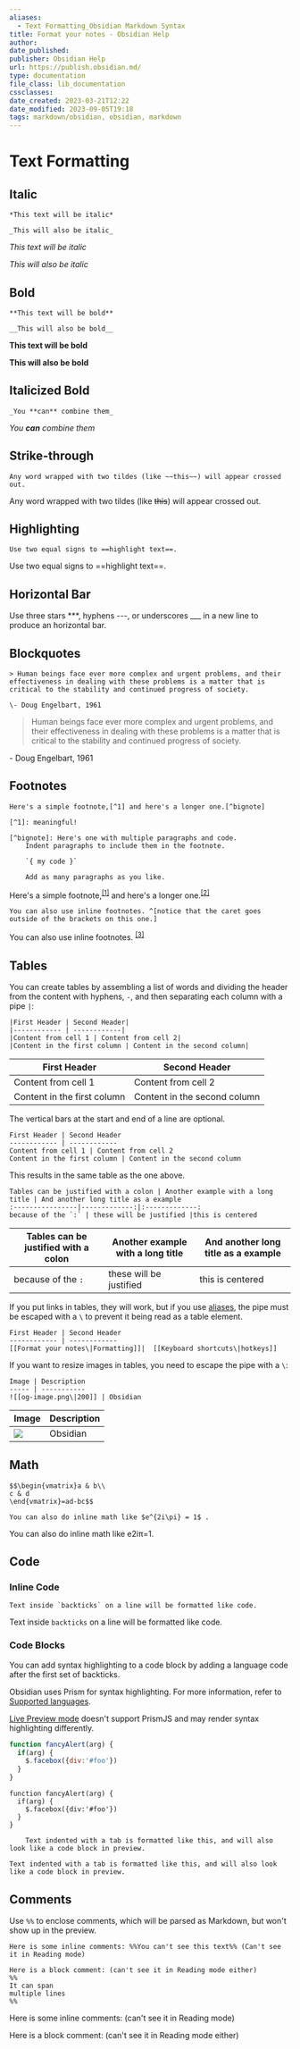 ```yaml
---
aliases:
  - Text Formatting_Obsidian Markdown Syntax
title: Format your notes - Obsidian Help
author: 
date_published: 
publisher: Obsidian Help
url: https://publish.obsidian.md/
type: documentation
file_class: lib_documentation
cssclasses:
date_created: 2023-03-21T12:22
date_modified: 2023-09-05T19:18
tags: markdown/obsidian, obsidian, markdown
---
```

# Text Formatting

## Italic

```
*This text will be italic*

_This will also be italic_
```

*This text will be italic*

*This will also be italic*

## Bold

```
**This text will be bold**

__This will also be bold__
```

**This text will be bold**

**This will also be bold**

## Italicized Bold

```
_You **can** combine them_
```

*You **can** combine them*

## Strike-through

```
Any word wrapped with two tildes (like ~~this~~) will appear crossed out.
```

Any word wrapped with two tildes (like ~~this~~) will appear crossed out.

## Highlighting

```
Use two equal signs to ==highlight text==.
```

Use two equal signs to ==highlight text==.

## Horizontal Bar

Use three stars \*\*\*, hyphens ---, or underscores \_\_\_ in a new line to produce an horizontal bar.

## Blockquotes

```
> Human beings face ever more complex and urgent problems, and their effectiveness in dealing with these problems is a matter that is critical to the stability and continued progress of society.

\- Doug Engelbart, 1961
```

> Human beings face ever more complex and urgent problems, and their effectiveness in dealing with these problems is a matter that is critical to the stability and continued progress of society.

\- Doug Engelbart, 1961

## Footnotes

```
Here's a simple footnote,[^1] and here's a longer one.[^bignote]

[^1]: meaningful!

[^bignote]: Here's one with multiple paragraphs and code.
    Indent paragraphs to include them in the footnote.

    `{ my code }`

    Add as many paragraphs as you like.
```

Here's a simple footnote,<sup data-footnote-id="fnref-1-a0898fd4b1575159" id="fnref-1-a0898fd4b1575159"><a href="https://publish.obsidian.md/#fn-1-a0898fd4b1575159" target="_blank" rel="noopener">[1]</a></sup> and here's a longer one.<sup data-footnote-id="fnref-2-a0898fd4b1575159" id="fnref-2-a0898fd4b1575159"><a href="https://publish.obsidian.md/#fn-2-a0898fd4b1575159" target="_blank" rel="noopener">[2]</a></sup>

```
You can also use inline footnotes. ^[notice that the caret goes outside of the brackets on this one.]
```

You can also use inline footnotes. <sup data-footnote-id="fnref-3-a0898fd4b1575159" id="fnref-3-a0898fd4b1575159"><a href="https://publish.obsidian.md/#fn-3-a0898fd4b1575159" target="_blank" rel="noopener">[3]</a></sup>

## Tables

You can create tables by assembling a list of words and dividing the header from the content with hyphens, `-`, and then separating each column with a pipe `|`:

```
|First Header | Second Header|
|------------ | ------------|
|Content from cell 1 | Content from cell 2|
|Content in the first column | Content in the second column|
```

| First Header | Second Header |
| --- | --- |
| Content from cell 1 | Content from cell 2 |
| Content in the first column | Content in the second column |

The vertical bars at the start and end of a line are optional.

```
First Header | Second Header
------------ | ------------
Content from cell 1 | Content from cell 2
Content in the first column | Content in the second column
```

This results in the same table as the one above.

```
Tables can be justified with a colon | Another example with a long title | And another long title as a example
:----------------|-------------:|:-------------:
because of the `:` | these will be justified |this is centered
```

| Tables can be justified with a colon | Another example with a long title | And another long title as a example |
| --- | --- | --- |
| because of the `:` | these will be justified | this is centered |

If you put links in tables, they will work, but if you use [aliases](https://help.obsidian.md/Linking+notes+and+files/Aliases), the pipe must be escaped with a `\` to prevent it being read as a table element.

```
First Header | Second Header
------------ | ------------
[[Format your notes\|Formatting]]|  [[Keyboard shortcuts\|hotkeys]]
```

If you want to resize images in tables, you need to escape the pipe with a `\`:

```
Image | Description
----- | -----------
![[og-image.png\|200]] | Obsidian
```

| Image | Description |
| --- | --- |
|![](https://publish-01.obsidian.md/access/f786db9fac45774fa4f0d8112e232d67/og-image.png) | Obsidian |

## Math

```
$$\begin{vmatrix}a & b\\
c & d
\end{vmatrix}=ad-bc$$
```

```
You can also do inline math like $e^{2i\pi} = 1$ .
```

You can also do inline math like e2iπ\=1.

## Code

### Inline Code

```
Text inside `backticks` on a line will be formatted like code.
```

Text inside `backticks` on a line will be formatted like code.

### Code Blocks

You can add syntax highlighting to a code block by adding a language code after the first set of backticks.

Obsidian uses Prism for syntax highlighting. For more information, refer to [Supported languages](https://prismjs.com/#supported-languages).

[Live Preview mode](https://help.obsidian.md/Live+preview+update) doesn't support PrismJS and may render syntax highlighting differently.

```js
function fancyAlert(arg) {
  if(arg) {
    $.facebox({div:'#foo'})
  }
}
```

```
function fancyAlert(arg) {
  if(arg) {
    $.facebox({div:'#foo'})
  }
}
```

```
    Text indented with a tab is formatted like this, and will also look like a code block in preview.
```

```
Text indented with a tab is formatted like this, and will also look like a code block in preview.
```

## Comments

Use `%%` to enclose comments, which will be parsed as Markdown, but won't show up in the preview.

```
Here is some inline comments: %%You can't see this text%% (Can't see it in Reading mode)

Here is a block comment: (can't see it in Reading mode either)
%%
It can span
multiple lines
%%
```

Here is some inline comments: (can't see it in Reading mode)

Here is a block comment: (can't see it in Reading mode either)
